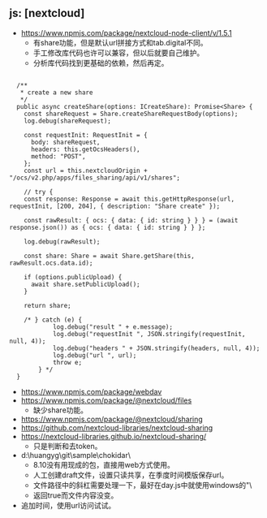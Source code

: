 ## js: [nextcloud]

- https://www.npmjs.com/package/nextcloud-node-client/v/1.5.1
	- 有share功能，但是默认url拼接方式和tab.digital不同。
	- 手工修改库代码也许可以兼容，但以后就要自己维护。
	- 分析库代码找到更基础的依赖，然后再定。
```

  /**
   * create a new share
   */
  public async createShare(options: ICreateShare): Promise<Share> {
    const shareRequest = Share.createShareRequestBody(options);
    log.debug(shareRequest);

    const requestInit: RequestInit = {
      body: shareRequest,
      headers: this.getOcsHeaders(),
      method: "POST",
    };
    const url = this.nextcloudOrigin + "/ocs/v2.php/apps/files_sharing/api/v1/shares";

    // try {
    const response: Response = await this.getHttpResponse(url, requestInit, [200, 204], { description: "Share create" });

    const rawResult: { ocs: { data: { id: string } } } = (await response.json()) as { ocs: { data: { id: string } } };

    log.debug(rawResult);

    const share: Share = await Share.getShare(this, rawResult.ocs.data.id);

    if (options.publicUpload) {
      await share.setPublicUpload();
    }

    return share;

    /* } catch (e) {
            log.debug("result " + e.message);
            log.debug("requestInit ", JSON.stringify(requestInit, null, 4));
            log.debug("headers " + JSON.stringify(headers, null, 4));
            log.debug("url ", url);
            throw e;
        } */
  }
```
- https://www.npmjs.com/package/webdav
- https://www.npmjs.com/package/@nextcloud/files
	- 缺少share功能。
- https://www.npmjs.com/package/@nextcloud/sharing
- https://github.com/nextcloud-libraries/nextcloud-sharing
- https://nextcloud-libraries.github.io/nextcloud-sharing/
	- 只是判断和去token。
- d:\huangyg\git\sample\chokidar\
	- 8.10没有用现成的包，直接用web方式使用。 
	- 人工创建draft文件，设置只读共享，在季度时间模版保存url。
	- 文件路径中的斜杠需要处理一下，最好在day.js中就使用windows的"\
	- 返回true而文件内容没变。
- 追加时间，使用url访问试试。
